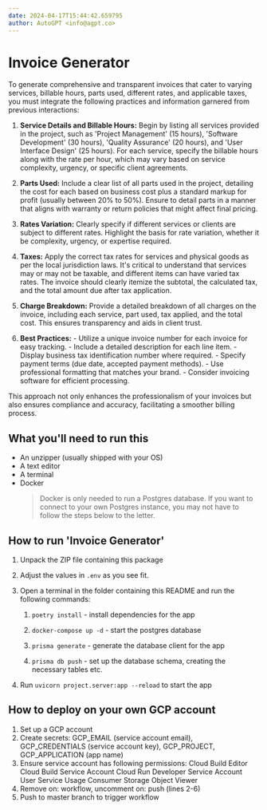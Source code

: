 ```yaml
---
date: 2024-04-17T15:44:42.659795
author: AutoGPT <info@agpt.co>
---
```


# Invoice Generator

To generate comprehensive and transparent invoices that cater to varying services, billable hours, parts used, different rates, and applicable taxes, you must integrate the following practices and information garnered from previous interactions: 

1. **Service Details and Billable Hours:** Begin by listing all services provided in the project, such as 'Project Management' (15 hours), 'Software Development' (30 hours), 'Quality Assurance' (20 hours), and 'User Interface Design' (25 hours). For each service, specify the billable hours along with the rate per hour, which may vary based on service complexity, urgency, or specific client agreements. 

2. **Parts Used:** Include a clear list of all parts used in the project, detailing the cost for each based on business cost plus a standard markup for profit (usually between 20% to 50%). Ensure to detail parts in a manner that aligns with warranty or return policies that might affect final pricing. 

3. **Rates Variation:** Clearly specify if different services or clients are subject to different rates. Highlight the basis for rate variation, whether it be complexity, urgency, or expertise required. 

4. **Taxes:** Apply the correct tax rates for services and physical goods as per the local jurisdiction laws. It's critical to understand that services may or may not be taxable, and different items can have varied tax rates. The invoice should clearly itemize the subtotal, the calculated tax, and the total amount due after tax application. 

5. **Charge Breakdown:** Provide a detailed breakdown of all charges on the invoice, including each service, part used, tax applied, and the total cost. This ensures transparency and aids in client trust. 

6. **Best Practices:** - Utilize a unique invoice number for each invoice for easy tracking. - Include a detailed description for each line item. - Display business tax identification number where required. - Specify payment terms (due date, accepted payment methods). - Use professional formatting that matches your brand. - Consider invoicing software for efficient processing. 

This approach not only enhances the professionalism of your invoices but also ensures compliance and accuracy, facilitating a smoother billing process.

## What you'll need to run this
* An unzipper (usually shipped with your OS)
* A text editor
* A terminal
* Docker
  > Docker is only needed to run a Postgres database. If you want to connect to your own
  > Postgres instance, you may not have to follow the steps below to the letter.


## How to run 'Invoice Generator'

1. Unpack the ZIP file containing this package

2. Adjust the values in `.env` as you see fit.

3. Open a terminal in the folder containing this README and run the following commands:

    1. `poetry install` - install dependencies for the app

    2. `docker-compose up -d` - start the postgres database

    3. `prisma generate` - generate the database client for the app

    4. `prisma db push` - set up the database schema, creating the necessary tables etc.

4. Run `uvicorn project.server:app --reload` to start the app

## How to deploy on your own GCP account
1. Set up a GCP account
2. Create secrets: GCP_EMAIL (service account email), GCP_CREDENTIALS (service account key), GCP_PROJECT, GCP_APPLICATION (app name)
3. Ensure service account has following permissions: 
    Cloud Build Editor
    Cloud Build Service Account
    Cloud Run Developer
    Service Account User
    Service Usage Consumer
    Storage Object Viewer
4. Remove on: workflow, uncomment on: push (lines 2-6)
5. Push to master branch to trigger workflow

